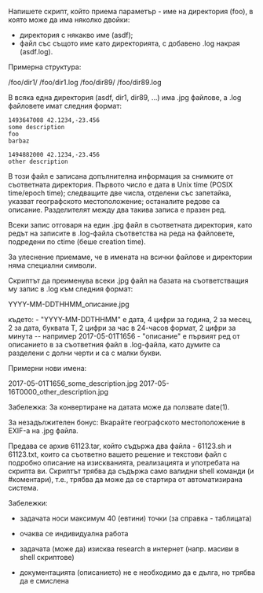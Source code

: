 Напишете скрипт, който приема параметър - име на директория (foo), в която може да има няколко двойки:
- директория с някакво име (asdf);
- файл със същото име като директорията, с добавено .log накрая (asdf.log).

Примерна структура:

/foo/dir1/
/foo/dir1.log
/foo/dir89/
/foo/dir89.log

В всяка една директория (asdf, dir1, dir89, ...) има .jpg файлове, а .log файловете имат следния формат:

```
1493647008 42.1234,-23.456
some description
foo
barbaz

1494882000 42.1234,-23.456
other description
```

В този файл е записана допълнителна информация за снимките от съответната директория. Първото число е дата в Unix time (POSIX time/epoch time); следващите две числа, отделени със запетайка, указват географското местоположение; останалите редове са описание. Разделителят между два такива записа е празен ред.

Всеки запис отговаря на един .jpg файл в съответната директория, като редът на записите в .log-файла съответства на реда на файловете, подредени по ctime (беше creation time).

За улеснение приемаме, че в имената на всички файлове и директории няма специални символи.

Скриптът да преименува всеки .jpg файл на базата на съответстващия му запис в .log към следния формат:

YYYY-MM-DDTHHMM_описание.jpg

където:
    - "YYYY-MM-DDTHHMM" е дата, 4 цифри за година, 2 за месец, 2 за дата, буквата T, 2 цифри за час в 24-часов формат, 2 цифри за минута -- например 2017-05-01T1656
    - "описание" e първият ред от описанието в за съответния файл в .log-файла, като думите са разделени с долни черти и са с малки букви.

Примерни нови имена:

2017-05-01T1656_some_description.jpg
2017-05-16T0000_other_description.jpg

Забележка: За конвертиране на датата може да ползвате date(1).

За незадължителен бонус: Вкарайте географското местоположение в EXIF-а на .jpg файла.

Предава се архив 61123.tar, който съдържа два файла - 61123.sh и 61123.txt, които са съответно вашето решение и текстови файл с подробно описание на изискванията, реализацията и употребата на скрипта ви.
Скриптът трябва да съдържа само валидни shell команди (и #коментари), т.е., трябва да може да се стартира от автоматизирана система.


Забележки:

- задачата носи максимум 40 (евтини) точки (за справка - таблицата)

- очаква се индивидуална работа

- задачата (може да) изисква research в интернет (напр. масиви в shell скриптове)

- документацията (описанието) не е необходимо да е дълга, но трябва да е смислена
